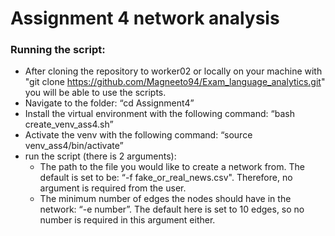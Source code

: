 # Assignment 4 network analysis


### Running the script:
 
- After cloning the repository to worker02 or locally on your machine with "git clone https://github.com/Magneeto94/Exam_language_analytics.git" you will be able to use the scripts. 
- Navigate to the folder: “cd Assignment4”
- Install the virtual environment with the following command: “bash create_venv_ass4.sh”
- Activate the venv with the following command: “source venv_ass4/bin/activate”
- run the script (there is 2 arguments):
    - The path to the file you would like to create a network from. The default is set to be: “-f fake_or_real_news.csv". Therefore, no argument is required from the user.
    - The minimum number of edges the nodes should have in the network: “-e number”. The default here is set to 10 edges, so no number is required in this argument either.
